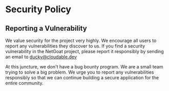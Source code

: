 # Security Policy

## Reporting a Vulnerability

We value security for the project very highly. We encourage all users to report any vulnerabilities they discover to us.
If you find a security vulnerability in the NetGoat project, please report it responsibly by sending an email to ducky@cloudable.dev

At this juncture, we don't have a bug bounty program. We are a small team trying to solve a big problem. We urge you to report any vulnerabilities responsibly
so that we can continue building a secure application for the entire community.